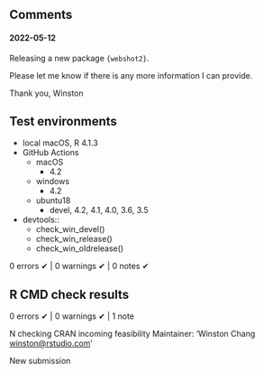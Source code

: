 ## Comments
#### 2022-05-12

Releasing a new package `{webshot2}`.

Please let me know if there is any more information I can provide.

Thank you,
Winston


## Test environments

* local macOS, R 4.1.3
* GitHub Actions
  * macOS
    * 4.2
  * windows
    * 4.2
  * ubuntu18
    * devel, 4.2, 4.1, 4.0, 3.6, 3.5
* devtools::
  * check_win_devel()
  * check_win_release()
  * check_win_oldrelease()

0 errors ✔ | 0 warnings ✔ | 0 notes ✔

## R CMD check results

0 errors ✔ | 0 warnings ✔ | 1 note

N  checking CRAN incoming feasibility
   Maintainer: ‘Winston Chang <winston@rstudio.com>’

   New submission
